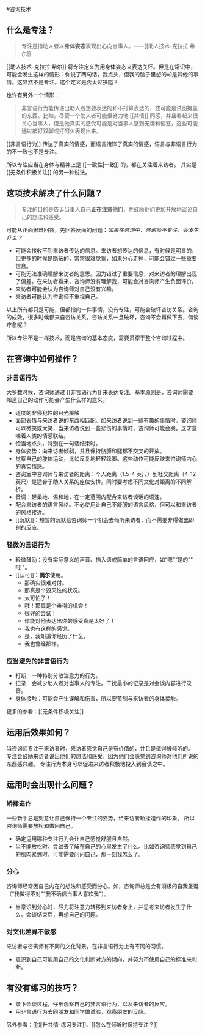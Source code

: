#咨询技术


## 什么是专注？

> 专注是指助人者以**身体姿态**表现出心向当事人。——[[助人技术-克拉拉·希尔]]

[[助人技术-克拉拉·希尔]] 将专注定义为用身体姿态来表达关怀。但是在常识中，可能会发生这样的情形：你说了两句话，我点头，但我的脑子里想的却是其他的事情。这显然不是专注。这个定义是否太过狭隘？

也许有另外一个情形：

> 非言语行为能传递出助人者想要表达的和不打算表达的，或可能是试图掩盖的东西。比如，尽管一个助人者可能很努力地 [[共情]] 同感，并且看起来很关心当事人，但是他真实的感受可能是对当事人感到无趣和恼怒，这些可能通过敲打双脚或打呵欠表现出来。

[[非言语行为]] 传达了真实的情感，而语言掩饰了真实的情感，语言与非语言行为的不一致也不是专注。

所以专注应当在身体与精神上是 [[一致性|一致]] 的，都在关注着来访者。
其实是 [[无条件积极关注]] 的另一种说法。

## 这项技术解决了什么问题？

> 专注的目的是告诉当事人自己**正在注意他们**，并鼓励他们更加开放地谈论自己的想法和感受。

可能从正面很难回答，先回答反面的问题：*如果在咨询中，咨询师不专注，会发生什么？*

- 可能会接收不到来访者传达的信息。来访者想传达的信息，有时候是明显的，但更多的时候是隐蔽的，常常很难觉察，如果分心走神，可能会错过一些重要信息。
- 可能无法准确理解来访者的意思。因为错过了重要信息，对来访者的理解出现了偏差。在来访者看来，咨询师没有理解我，可能会对咨询师产生负面评价。
- 来访者可能会认为咨询师对自己没有兴趣。
- 来访者可能认为咨询师不重视自己。

以上所有都只是可能，但都指向一件事情，没有专注，可能会破坏咨访关系。咨询的成效，很多时候都来自咨访关系。咨访关系一旦破坏，咨询不会再做下去，何谈疗愈呢？

所以专注不是一样技术，而是咨询的基本态度，需要贯穿于整个咨询过程中。

## 在咨询中如何操作？

### 非言语行为

大多数时候，咨询师通过 [[非言语行为]] 来表达专注。基本原则是，咨询师需要知道自己的动作可能会产生什么样的意义。

- 适度的非侵犯性的目光接触
- 面部表情与来访者说的东西相匹配。如来访者说到一些有趣的事情时，咨询师可以微笑或大笑，当来访者说到一些悲伤的事情时，咨询师可能会哭，这才意味着人类的情感联结。
- 恰当地点头，特别在一句话结束时。
- 身体姿势：向来访者倾斜，并且保持胳膊和腿都不交叉的开放。
- 觉察自己的肢体运动，比如反复地轻轻跺脚。这些动作可能反映来咨询师内心的真实情感。
- 咨询室中咨询师与来访者的距离：个人距离（1.5-4 英尺）到社交距离（4-12 英尺）是适合于助人关系的座位安排。同时要考虑不同文化对距离的不同解析。
- 音调：轻柔地、温和地，在一定范围内配合来访者谈话的语速。
- 配合来访者的语言风格。不必使用让自己不舒服的语言风格，但可以和来访者的风格接近。
- [[沉默]]：短暂的沉默给咨询师一个机会去倾听来访者，而不需要非得做出即刻的反应。

### 轻微的言语行为

- 轻微鼓励：没有实际意义的声音、插入语或简单的言语回应，如“嗯”“是的”" 哦 "。
- [[认可]]：**偶尔**使用。
	- 那确实很难对付。
	- 那真是个毁灭性的状况。
	- 太可怕了！
	- 哦！那真是个难得的机会！
	- 很好的尝试！
	- 你能对他表达出你的感受真是太好了！
	- 我也有这样的感觉。
	- 是，我知道你经历了什么。
	- 我也曾经那样。

### 应当避免的非言语行为

- 打断：一种特别分散注意力的行为。
- 记录：会减少助人者对当事人的专注。干扰最小的记录是对会谈内容进行录音。
- 身体接触：可能会产生误解和伤害，所以要节制与来访者的身体接触。

更多的参看：[[无条件积极关注]]

## 运用后效果如何？

当咨询师专注于来访者时，来访者感觉自己是有价值的，并且是值得被倾听的。
专注会鼓励来访者说出他们的想法和感受，因为他们会感觉到咨询师对他们所说的东西感兴趣。
专注行为本身可以促进来访者积极地投入到会谈之中。

## 运用时会出现什么问题？

### 矫揉造作

一些新手总是刻意让自己保持一个专注的姿势，给来访者矫揉造作的印象。
所以咨询师需要放松和做回自己。

- 确定运用哪种专注行为会让自己感觉舒服且自然。
- 当不能放松时，尝试去了解在自己的心里发生了什么。比如咨询师感觉到自己的肌肉紧绷时，可能需要问问自己，那一刻我怎么了。

### 分心

咨询师经常因自己内在的想法和感受而分心。如，咨询师总是会有消极的自我圣诞（“我做得不对”“我不确信当事人喜欢我”）。

- 当意识到分心时，尽力将注意力转移到来访者身上，并思考来访者发生了什么。会谈结束后，再想自己的问题。

### 对文化差异不敏感

来访者与咨询师有不同的文化背景，在非言语行为上有不同的习惯。

- 意识到自己可能用自己的文化判断对方的倾向，并努力不使用自己的标准来判断。

## 有没有练习的技巧？

- 录下会谈过程，仔细观察自己的非言语行为，以及来访者的反应。
- 用非言语行为去同朋友和同学做试验，观察朋友的反应。

另外参看：[[提升共情-练习专注]]、[[怎么在倾听时保持专注？]]

















